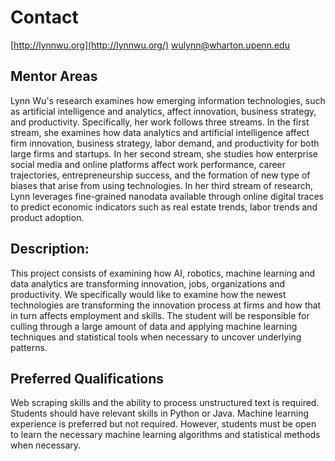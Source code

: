 # Contact
[http://lynnwu.org](http://lynnwu.org/)
[wulynn@wharton.upenn.edu](mailto:wulynn@wharton.upenn.edu)
## Mentor Areas

Lynn Wu's research examines how emerging information technologies, such as artificial intelligence and analytics, affect innovation, business strategy, and productivity. Specifically, her work follows three streams. In the first stream, she examines how data analytics and artificial intelligence affect firm innovation, business strategy, labor demand, and productivity for both large firms and startups. In her second stream, she studies how enterprise social media and online platforms affect work performance, career trajectories, entrepreneurship success, and the formation of new type of biases that arise from using technologies. In her third stream of research, Lynn leverages fine-grained nanodata available through online digital traces to predict economic indicators such as real estate trends, labor trends and product adoption.

## Description:

This project consists of examining how AI, robotics, machine learning and data analytics are transforming innovation, jobs, organizations and productivity. We specifically would like to examine how the newest technologies are transforming the innovation process at firms and how that in turn affects employment and skills. The student will be responsible for culling through a large amount of data and applying machine learning techniques and statistical tools when necessary to uncover underlying patterns.

## Preferred Qualifications

Web scraping skills and the ability to process unstructured text is required. Students should have relevant skills in Python or Java. Machine learning experience is preferred but not required. However, students must be open to learn the necessary machine learning algorithms and statistical methods when necessary.